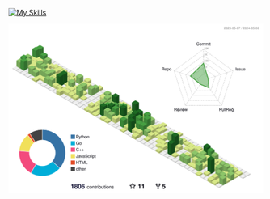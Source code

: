 [![My Skills](https://skillicons.dev/icons?i=py,django,ts,flutter,react,reactnative,nestjs,express,prisma,go)](https://www.linkedin.com/in/leonardo-freitas-070298110/)


![](./profile-3d-contrib/profile-green-animate.svg)
